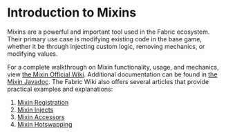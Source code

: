 # Introduction to Mixins

Mixins are a powerful and important tool used in the Fabric ecosystem.
Their primary use case is modifying existing code in the base game,
whether it be through injecting custom logic, removing mechanics, or
modifying values.

For a complete walkthrough on Mixin functionality, usage, and mechanics,
view [the Mixin Official
Wiki](https://github.com/SpongePowered/Mixin/wiki). Additional
documentation can be found in [the Mixin
Javadoc](https://jenkins.liteloader.com/view/Other/job/Mixin/javadoc/index.html).
The Fabric Wiki also offers several articles that provide practical
examples and explanations:

1. [Mixin  Registration](https://fabricmc.net/wiki/tutorial:mixin_registration)
2. [Mixin Injects](https://fabricmc.net/wiki/tutorial:mixin_injects)
3. [Mixin  Accessors](https://fabricmc.net/wiki/tutorial:mixin_accessors)
4. [Mixin  Hotswapping](https://fabricmc.net/wiki/tutorial:mixin_hotswaps)

